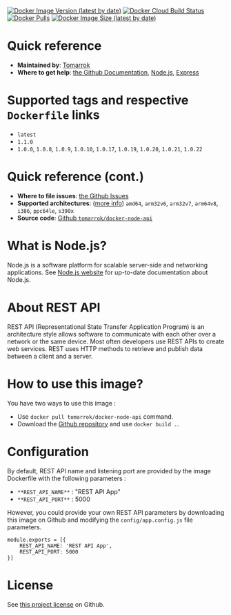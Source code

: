 [![Docker Image Version (latest by date)](https://img.shields.io/docker/v/tomarrok/docker-node-api)](https://hub.docker.com/r/tomarrok/docker-node-api)
[![Docker Cloud Build Status](https://img.shields.io/docker/cloud/build/tomarrok/docker-node-api)](https://hub.docker.com/r/tomarrok/docker-node-api)
[![Docker Pulls](https://img.shields.io/docker/pulls/tomarrok/docker-node-api)](https://hub.docker.com/r/tomarrok/docker-node-api)
[![Docker Image Size (latest by date)](https://img.shields.io/docker/image-size/tomarrok/docker-node-api)](https://hub.docker.com/r/tomarrok/docker-node-api)

# Quick reference
- **Maintained by**: [Tomarrok](https://github.com/tomarrok)
- **Where to get help**: [the Github Documentation](https://github.com/tomarrok/docker-node-api), [Node.js](https://nodejs.org/en/docs/), [Express](https://expressjs.com)

# Supported tags and respective `Dockerfile` links
- `latest`
- `1.1.0`
- `1.0.0`, `1.0.8`, `1.0.9`, `1.0.10`, `1.0.17`, `1.0.19`, `1.0.20`, `1.0.21`, `1.0.22`

# Quick reference (cont.)
- **Where to file issues**: [the Github Issues](https://github.com/tomarrok/docker-node-api/issues)
- **Supported architectures**: ([more info](https://github.com/docker-library/official-images#architectures-other-than-amd64)) `amd64`, `arm32v6`, `arm32v7`, `arm64v8`, `i386`, `ppc64le`, `s390x`
- **Source code**: [Github `tomarrok/docker-node-api`](https://github.com/tomarrok/docker-node-api)

# What is Node.js?
Node.js is a software platform for scalable server-side and networking applications. See [Node.js website](https://nodejs.org/) for up-to-date documentation about Node.js.

# About REST API
REST API (Representational State Transfer Application Program) is an architecture style allows software to communicate with each other over a network or the same device. Most often developers use REST APIs to create web services. REST uses HTTP methods to retrieve and publish data between a client and a server.

# How to use this image?
You have two ways to use this image :
- Use `docker pull tomarrok/docker-node-api` command.
- Download the [Github repository](https://github.com/tomarrok/docker-node-api) and use `docker build .`.

# Configuration
By default, REST API name and listening port are provided by the image Dockerfile with the following parameters :
- `**REST_API_NAME**` : "REST API App"
- `**REST_API_PORT**` : 5000

However, you could provide your own REST API parameters by downloading this image on Github and modifying the `config/app.config.js` file parameters.
```
module.exports = [{
    REST_API_NAME: 'REST API App',
    REST_API_PORT: 5000
}]
```

# License
See [this project license](https://github.com/tomarrok/docker-node-api/blob/master/LICENSE) on Github.
